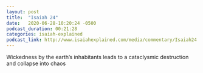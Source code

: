 ```yaml
---
layout: post
title:  "Isaiah 24"
date:   2020-06-28-10:20:24 -0500
podcast_duration: 00:21:28
categories: isaiah-explained
podcast_link: http://www.isaiahexplained.com/media/commentary/Isaiah24.mp3
---
```

Wickedness by the earth’s inhabitants leads to a cataclysmic destruction and collapse into chaos
